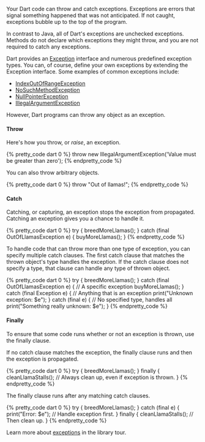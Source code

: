 Your Dart code can throw and catch exceptions. Exceptions are errors that
signal something happened that was not anticipated. If not caught,
exceptions bubble up to the top of the program.

In contrast to Java, all of Dart's exceptions are unchecked exceptions.
Methods do not declare which exceptions they might throw, and
you are not required to catch any exceptions.

Dart provides
an [Exception](http://api.dartlang.org/dart_core/Exception.html) interface and numerous predefined exception types.
You can, of course, define your own exceptions by extending the Exception interface.
Some examples of common exceptions include:

* [IndexOutOfRangeException](http://api.dartlang.org/dart_core/IndexOutOfRangeException.html)
* [NoSuchMethodException](http://api.dartlang.org/dart_core/NoSuchMethodException.html)
* [NullPointerException](http://api.dartlang.org/dart_core/NullPointerException.html)
* [IllegalArgumentException](http://api.dartlang.org/dart_core/IllegalArgumentException.html)

However, Dart programs can throw any object as an exception.

#### Throw

Here's how you throw, or _raise_, an exception.

{% pretty_code dart 0 %}
throw new IllegalArgumentException('Value must be greater than zero');
{% endpretty_code %}

You can also throw arbitrary objects.

{% pretty_code dart 0 %}
throw "Out of llamas!";
{% endpretty_code %}

#### Catch

Catching, or capturing, an exception stops the exception from propagated.
Catching an exception gives you a chance to handle it.

{% pretty_code dart 0 %}
try {
  breedMoreLlamas();
} catch (final OutOfLlamasException e) {
  buyMoreLlamas();
}
{% endpretty_code %}

To handle code that can throw more than one type of exception, you can specify
multiple catch clauses.
The first catch clause that matches the thrown object's
type handles the exception. If the catch
clause does not specify a type, that clause can handle any type of thrown object.

{% pretty_code dart 0 %}
try {
  breedMoreLlamas();
} catch (final OutOfLlamasException e) {  // A specific exception
  buyMoreLlamas();
} catch (final Exception e) {             // Anything that is an exception
  print("Unknown exception: $e");
} catch (final e) {                       // No specified type, handles all
  print("Something really unknown: $e");
}
{% endpretty_code %}


#### Finally

To ensure that some code runs whether or not an exception is thrown,
use the finally clause.

If no catch clause matches the exception,
the finally clause runs and then the exception is propagated.

{% pretty_code dart 0 %}
try {
  breedMoreLlamas();
} finally {
  cleanLlamaStalls();  // Always clean up, even if exception is thrown.
}
{% endpretty_code %}

The finally clause runs after any matching catch clauses.

{% pretty_code dart 0 %}
try {
  breedMoreLlamas();
} catch (final e) {
  print("Error: $e");  // Handle exception first.
} finally {
  cleanLlamaStalls();  // Then clean up.
}
{% endpretty_code %}

Learn more about
<a href="/docs/library-tour/#exceptions">exceptions</a> in the library tour.
